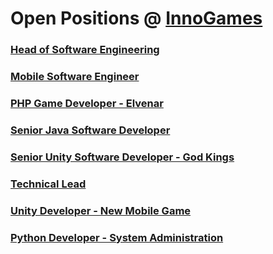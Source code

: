 # Open Positions @ [InnoGames](https://www.innogames.com/career/detail/job?s=github_jobs_repo)

### [Head of Software Engineering](head-of-software-engineering.md)
### [Mobile Software Engineer](mobile-software-engineer.md)
### [PHP Game Developer - Elvenar](php-game-developer-elvenar.md)
### [Senior Java Software Developer](senior-java-software-developer.md)
### [Senior Unity Software Developer - God Kings](senior-unity-software-developer-god-kings.md)
### [Technical Lead](technical-lead.md)
### [Unity Developer - New Mobile Game](unity-developer-new-mobile-game.md)
### [Python Developer - System Administration](python-developer-system-administration.md)
